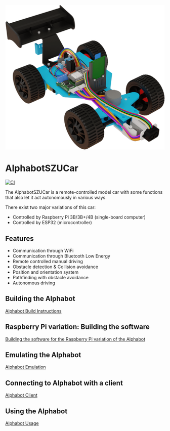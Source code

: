 ![Assembled Alphabot](docs/images/alphabot_assembled.png)

AlphabotSZUCar
==============

[![CI](https://github.com/Filiprogrammer/AlphabotSZUCar/actions/workflows/main.yml/badge.svg)](https://github.com/Filiprogrammer/AlphabotSZUCar/actions/workflows/main.yml)

The AlphabotSZUCar is a remote-controlled model car with some functions that also let it act autonomously in various ways.

There exist two major variations of this car:

- Controlled by Raspberry Pi 3B/3B+/4B (single-board computer)
- Controlled by ESP32 (microcontroller)

Features
--------

* Communication through WiFi
* Communication through Bluetooth Low Energy
* Remote controlled manual driving
* Obstacle detection & Collision avoidance
* Position and orientation system
* Pathfinding with obstacle avoidance
* Autonomous driving

Building the Alphabot
---------------------

[Alphabot Build Instructions](docs/alphabot_build_instructions.md)

Raspberry Pi variation: Building the software
---------------------------------------------

[Building the software for the Raspberry Pi variation of the Alphabot](docs/alphabot_rpi_software.md)

Emulating the Alphabot
----------------------

[Alphabot Emulation](docs/alphabot_emulation.md)

Connecting to Alphabot with a client
------------------------------------

[Alphabot Client](docs/alphabot_client.md)

Using the Alphabot
------------------

[Alphabot Usage](docs/alphabot_usage.md)
